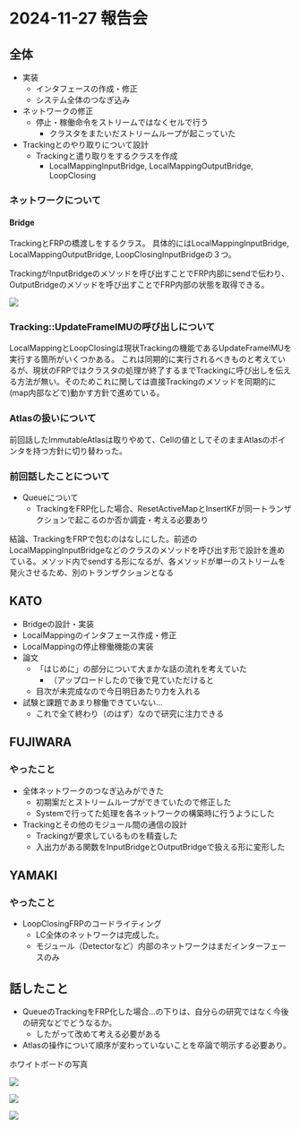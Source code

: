 # 2024-11-27 報告会

## 全体

- 実装
  - インタフェースの作成・修正
  - システム全体のつなぎ込み
- ネットワークの修正
  - 停止・稼働命令をストリームではなくセルで行う
    - クラスタをまたいだストリームループが起こっていた
- Trackingとのやり取りについて設計
  - Trackingと遣り取りをするクラスを作成
    - LocalMappingInputBridge, LocalMappingOutputBridge, LoopClosing

### ネットワークについて

#### Bridge

TrackingとFRPの橋渡しをするクラス。
具体的にはLocalMappingInputBridge, LocalMappingOutputBridge, LoopClosingInputBridgeの３つ。

TrackingがInputBridgeのメソッドを呼び出すことでFRP内部にsendで伝わり、OutputBridgeのメソッドを呼び出すことでFRP内部の状態を取得できる。

![](../images/bridge.png)

### Tracking::UpdateFrameIMUの呼び出しについて

LocalMappingとLoopClosingは現状Trackingの機能であるUpdateFrameIMUを実行する箇所がいくつかある。
これは同期的に実行されるべきものと考えているが、現状のFRPではクラスタの処理が終了するまでTrackingに呼び出しを伝える方法が無い。そのためこれに関しては直接Trackingのメソッドを同期的に(map内部などで)動かす方針で進めている。

### Atlasの扱いについて

前回話したImmutableAtlasは取りやめて、Cellの値としてそのままAtlasのポインタを持つ方針に切り替わった。

### 前回話したことについて

- Queueについて
  - TrackingをFRP化した場合、ResetActiveMapとInsertKFが同一トランザクションで起こるのか否か調査・考える必要あり

結論、TrackingをFRPで包むのはなしにした。前述のLocalMappingInputBridgeなどのクラスのメソッドを呼び出す形で設計を進めている。メソッド内でsendする形になるが、各メソッドが単一のストリームを発火させるため、別のトランザクションとなる

## KATO

- Bridgeの設計・実装
- LocalMappingのインタフェース作成・修正
- LocalMappingの停止稼働機能の実装
- 論文
  - 「はじめに」の部分について大まかな話の流れを考えていた
    - （アップロードしたので後で見ていただけると
  - 目次が未完成なので今日明日あたり力を入れる
- 試験と課題であまり稼働できていない...
  - これで全て終わり（のはず）なので研究に注力できる

## FUJIWARA

### やったこと

- 全体ネットワークのつなぎ込みができた
  - 初期案だとストリームループができていたので修正した
  - Systemで行ってた処理を各ネットワークの構築時に行うようにした
- Trackingとその他のモジュール間の通信の設計
  - Trackingが要求しているものを精査した
  - 入出力がある関数をInputBridgeとOutputBridgeで扱える形に変形した

## YAMAKI

### やったこと

- LoopClosingFRPのコードライティング
  - LC全体のネットワークは完成した。
  - モジュール（Detectorなど）内部のネットワークはまだインターフェースのみ

## 話したこと

- QueueのTrackingをFRP化した場合...の下りは、自分らの研究ではなく今後の研究などでどうなるか。
  - したがって改めて考える必要がある
- Atlasの操作について順序が変わっていないことを卒論で明示する必要あり。

ホワイトボードの写真

![](../images/11-27以前のストップ処理.png)

![](../images/11-27以降のストップ処理.png)

![](../images/グローバルストリームループの発生.png)
